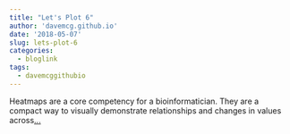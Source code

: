 ```yaml
---
title: "Let's Plot 6"
author: 'davemcg.github.io'
date: '2018-05-07'
slug: lets-plot-6
categories:
  - bloglink
tags:
  - davemcggithubio
---
```


Heatmaps are a core competency for a bioinformatician. They are a compact way to visually demonstrate relationships and changes in values across[... <i class="fas fa-external-link-alt"></i>](http://davemcg.github.io/./post/simple-heatmaps-with-complexheatmaps/)

